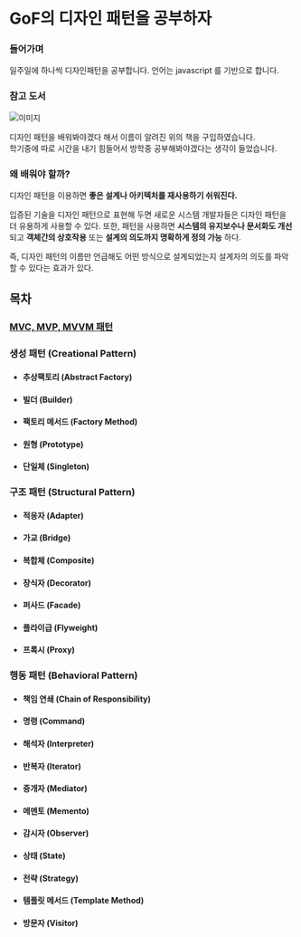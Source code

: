 # GoF의 디자인 패턴을 공부하자

### 들어가며
일주일에 하나씩 디자인패턴을 공부합니다. 언어는 javascript 를 기반으로 합니다.


### 참고 도서
![이미지](http://pds21.egloos.com/pds/201706/23/50/b0057850_594cf83f11881.jpg)

디자인 패턴을 배워봐야겠다 해서 이름이 알려진 위의 책을 구입하였습니다.  
학기중에 따로 시간을 내기 힘들어서 방학중 공부해봐야겠다는 생각이 들었습니다.

### 왜 배워야 할까?
디자인 패턴을 이용하면 **좋은 설계나 아키텍처를 재사용하기 쉬워진다.**

입증된 기술을 디자인 패턴으로 표현해 두면 새로운 시스템 개발자들은 디자인 패턴을 더 유용하게 사용할 수 있다. 또한, 패턴을 사용하면 **시스템의 유지보수나 문서화도 개선** 되고 **객체간의 상호작용** 또는 **설계의 의도까지 명확하게 정의 가능** 하다.

즉, 디자인 패턴의 이름만 언급해도 어떤 방식으로 설계되었는지 설계자의 의도를 파악할 수 있다는 효과가 있다.


## 목차
### [MVC, MVP, MVVM 패턴](https://github.com/heecheolman/TIL/blob/master/designPattern/MVC_MVP_MVVM/mvc_mvp_mvvm.md)
### 생성 패턴 (Creational Pattern)
* #### 추상팩토리 (Abstract Factory)
* #### 빌더 (Builder)
* #### 팩토리 메서드 (Factory Method)
* #### 원형 (Prototype)
* #### 단일체 (Singleton)


### 구조 패턴 (Structural Pattern)
* #### 적응자 (Adapter)
* #### 가교 (Bridge)
* #### 복합체 (Composite)
* #### 장식자 (Decorator)
* #### 퍼사드 (Facade)
* #### 플라이급 (Flyweight)
* #### 프록시 (Proxy)

### 행동 패턴 (Behavioral Pattern)
* #### 책임 연쇄 (Chain of Responsibility)
* #### 명령 (Command)
* #### 해석자 (Interpreter)
* #### 반복자 (Iterator)
* #### 중개자 (Mediator)
* #### 메멘토 (Memento)
* #### 감시자 (Observer)
* #### 상태 (State)
* #### 전략 (Strategy)
* #### 템플릿 메서드 (Template Method)
* #### 방문자 (Visitor)
